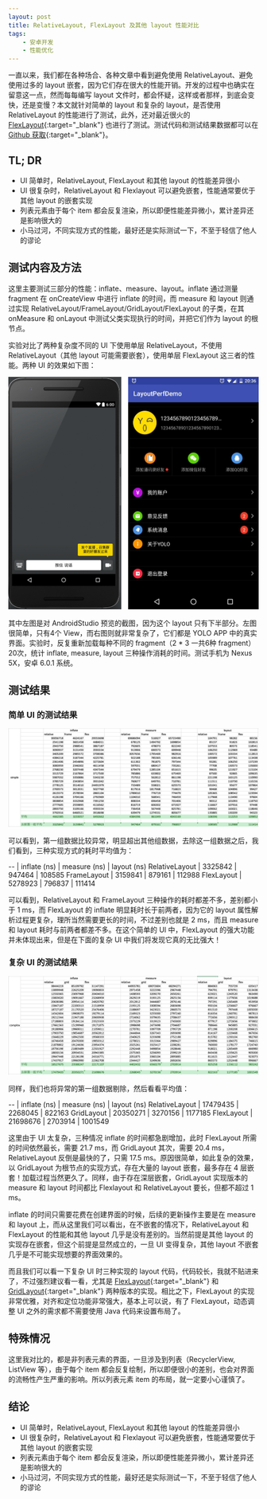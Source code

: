 ```yaml
---
layout: post
title: RelativeLayout, FlexLayout 及其他 layout 性能对比
tags:
    - 安卓开发
    - 性能优化
---
```


一直以来，我们都在各种场合、各种文章中看到避免使用 RelativeLayout、避免使用过多的 layout 嵌套，因为它们存在很大的性能开销。开发的过程中也确实在留意这一点，然而每每编写 layout 文件时，都会怀疑，这样或者那样，到底会变快，还是变慢？本文就针对简单的 layout 和复杂的 layout，是否使用 RelativeLayout 的性能进行了测试，此外，还对最近很火的 [FlexLayout](https://github.com/mmin18/FlexLayout){:target="_blank"} 也进行了测试。测试代码和测试结果数据都可以在 [Github 获取](https://github.com/Piasy/AndroidPlayground/blob/master/perf/LayoutPerfDemo){:target="_blank"}。

## TL; DR
+ UI 简单时，RelativeLayout, FlexLayout 和其他 layout 的性能差异很小
+ UI 很复杂时，RelativeLayout 和 Flexlayout 可以避免嵌套，性能通常要优于其他 layout 的嵌套实现
+ 列表元素由于每个 item 都会反复渲染，所以即便性能差异微小，累计差异还是影响很大的
+ 小马过河，不同实现方式的性能，最好还是实际测试一下，不至于轻信了他人的谬论

## 测试内容及方法
这里主要测试三部分的性能：inflate、measure、layout。inflate 通过测量 fragment 在 onCreateView 中进行 inflate 的时间，而 measure 和 layout 则通过实现 RelativeLayout/FrameLayout/GridLayout/FlexLayout 的子类，在其 onMeasure 和 onLayout 中测试父类实现执行的时间，并把它们作为 layout 的根节点。

实验对比了两种复杂度不同的 UI 下使用单层 RelativeLayout，不使用 RelativeLayout（其他 layout 可能需要嵌套），使用单层 FlexLayout 这三者的性能。两种 UI 的效果如下图：

<img src="/img/201604/two-ui.png" alt="两种 UI 的效果">

其中左图是对 AndroidStudio 预览的截图，因为这个 layout 只有下半部分。左图很简单，只有4个 View，而右图则就非常复杂了，它们都是 YOLO APP 中的真实界面。实验时，反复重新加载每种不同的 fragment（2 * 3 一共6种 fragment）20次，统计 inflate, measure, layout 三种操作消耗的时间。测试手机为 Nexus 5X，安卓 6.0.1 系统。

## 测试结果

### 简单 UI 的测试结果

<img src="/img/201604/simple_layout_perf_result.png" alt="简单 UI 测试结果">

可以看到，第一组数据比较异常，明显超出其他组数据，去除这一组数据之后，我们看到，三种实现方式的耗时平均值为：

 -- | inflate (ns) | measure (ns) | layout (ns)
RelativeLayout | 3325842 | 947464 | 108585 
FrameLayout | 3159841 | 879161 | 112988
FlexLayout | 5278923 | 796837 | 111414

可以看到，RelativeLayout 和 FrameLayout 三种操作的耗时都差不多，差别都小于 1 ms，而 FlexLayout 的 inflate 明显耗时长于前两者，因为它的 layout 属性解析过程更复杂，理所当然需要更长的时间，不过差别也就是 2 ms，而且 measure 和 layout 耗时与前两者都差不多。在这个简单的 UI 中，FlexLayout 的强大功能并未体现出来，但是在下面的复杂 UI 中我们将发现它真的无比强大！

### 复杂 UI 的测试结果

<img src="/img/201604/complex_layout_perf_result.png" alt="复杂 UI 测试结果">

同样，我们也将异常的第一组数据剔除，然后看看平均值：

 -- | inflate (ns) | measure (ns) | layout (ns)
RelativeLayout | 17479435 | 2268045 | 822163 
GridLayout | 20350271 | 3270156 | 1177185
FlexLayout | 21698676 | 2703914 | 1001549

这里由于 UI 太复杂，三种情况 inflate 的时间都急剧增加，此时 FlexLayout 所需的时间依然最长，需要 21.7 ms，而 GridLayout 其次，需要 20.4 ms，RelativeLayout 反倒是最快的了，只需 17.5 ms。原因很简单，如此复杂的效果，以 GridLayout 为根节点的实现方式，存在大量的 layout 嵌套，最多存在 4 层嵌套！加载过程当然更久了。同样，由于存在深层嵌套，GridLayout 实现版本的 measure 和 layout 时间都比 Flexlayout 和 RelativeLayout 要长，但都不超过 1 ms。

inflate 的时间只需要花费在创建界面的时候，后续的更新操作主要是在 measure 和 layout 上，而从这里我们可以看出，在不嵌套的情况下，RelativeLayout 和 FlexLayout 的性能和其他 layout 几乎是没有差别的。当然前提是其他 layout 的实现存在嵌套，但这个前提是显然成立的，一旦 UI 变得复杂，其他 layout 不嵌套几乎是不可能实现想要的界面效果的。

而且我们可以看一下复杂 UI 时三种实现的 layout 代码，代码较长，我就不贴进来了，不过强烈建议看一看，尤其是 [FlexLayout](https://github.com/Piasy/AndroidPlayground/blob/master/perf/LayoutPerfDemo/src/main/res/layout/fragment_complex_flex.xml){:target="_blank"} 和 [GridLayout](https://github.com/Piasy/AndroidPlayground/blob/master/perf/LayoutPerfDemo/src/main/res/layout/fragment_complex_other.xml){:target="_blank"} 两种版本的实现。相比之下，FlexLayout 的实现非常优雅，对齐和定位功能非常强大，基本上可以说，有了 FlexLayout，动态调整 UI 之外的需求都不需要使用 Java 代码来设置布局了。

## 特殊情况
这里我对比的，都是非列表元素的界面，一旦涉及到列表（RecyclerView, ListView 等），由于每个 item 都会反复绘制，所以即便很小的差别，也会对界面的流畅性产生严重的影响。所以列表元素 item 的布局，就一定要小心谨慎了。

## 结论
+ UI 简单时，RelativeLayout, FlexLayout 和其他 layout 的性能差异很小
+ UI 很复杂时，RelativeLayout 和 Flexlayout 可以避免嵌套，性能通常要优于其他 layout 的嵌套实现
+ 列表元素由于每个 item 都会反复渲染，所以即便性能差异微小，累计差异还是影响很大的
+ 小马过河，不同实现方式的性能，最好还是实际测试一下，不至于轻信了他人的谬论
